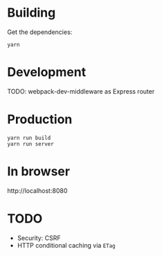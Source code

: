 # Building

Get the dependencies:

```
yarn
```

# Development

TODO: webpack-dev-middleware as Express router

# Production

```
yarn run build
yarn run server
```

# In browser

http://localhost:8080

# TODO

* Security: CSRF
* HTTP conditional caching via `ETag`
